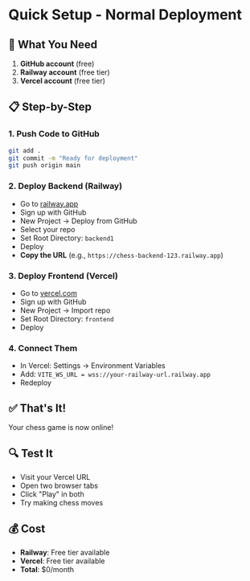 # Quick Setup - Normal Deployment

## 🎯 What You Need

1. **GitHub account** (free)
2. **Railway account** (free tier)
3. **Vercel account** (free tier)

## 📋 Step-by-Step

### 1. Push Code to GitHub
```bash
git add .
git commit -m "Ready for deployment"
git push origin main
```

### 2. Deploy Backend (Railway)
- Go to [railway.app](https://railway.app)
- Sign up with GitHub
- New Project → Deploy from GitHub
- Select your repo
- Set Root Directory: `backend1`
- Deploy
- **Copy the URL** (e.g., `https://chess-backend-123.railway.app`)

### 3. Deploy Frontend (Vercel)
- Go to [vercel.com](https://vercel.com)
- Sign up with GitHub
- New Project → Import repo
- Set Root Directory: `frontend`
- Deploy

### 4. Connect Them
- In Vercel: Settings → Environment Variables
- Add: `VITE_WS_URL = wss://your-railway-url.railway.app`
- Redeploy

## ✅ That's It!

Your chess game is now online!

## 🔍 Test It
- Visit your Vercel URL
- Open two browser tabs
- Click "Play" in both
- Try making chess moves

## 💰 Cost
- **Railway**: Free tier available
- **Vercel**: Free tier available
- **Total**: $0/month 